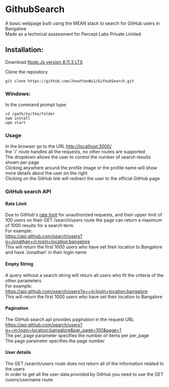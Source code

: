 # GithubSearch

  A basic webpage built using the MEAN stack to search for GitHub users in Bangalore  
  Made as a technical assessment for Percept Labs Private Limited  

## Installation:  

  Download [Node.Js version 8.11.3 LTS](https://nodejs.org/en/)  

  Clone the repository   
  ```
  git clone https://github.com/JonathanWu1/GithubSearch.git
  ```

  ### Windows:  
  In the command prompt type:  
  ```
  cd /path/to/the/folder
  npm install
  npm start
  ```

  ### Usage
  In the browser go to the URL [http://localhost:3000/](http://localhost:3000)  
  the '/' route handles all the requests, no other routes are supported  
  The dropdown allows the user to control the number of search results shown per page  
  Clicking anywhere around the profile image or the profile name will show more details about the user on the right  
  Clicking on the GitHub link will redirect the user to the official GitHub page  


  ### GitHub search API  

  #### Rate Limit  
  Due to GitHub's [rate limit](https://developer.github.com/v3/search/#rate-limit) for unauthorized requests, and their upper limit of 100 users on their GET /search/users route the page can return a maximum of 1000 results for a search term.  
  For example:  
    https://api.github.com/search/users?q=Jonathan+in:login+location:bangalore  
    This will return the first 1000 users who have set their location to Bangalore and have 'Jonathan' in their login name  

  #### Empty String  
  A query without a search string will return all users who fit the criteria of the other parameters  
  For example:  
    https://api.github.com/search/users?q=+in:login+location:bangalore  
    This will return the first 1000 users who have set their location to Bangalore  

  #### Pagination  
  The GitHub search api provides pagination in the request URL  
    https://api.github.com/search/users?q=+in:login+location:bangalore&per_page=100&page=1  
    The per_page parameter specifies the number of items per per_page  
    The page parameter specifies the page number

  #### User details
  The GET /search/users route does not return all of the information related to the users  
  In order to get all the user data provided by GitHub you need to use the GET /users/username route
